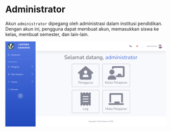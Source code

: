 # Administrator
Akun `administrator` dipegang oleh administrasi dalam institusi pendidikan. Dengan akun ini, pengguna dapat membuat akun, memasukkan siswa ke kelas, membuat semester, dan lain-lain.

![Admin Dashboard](_media/admin_dashboard.png)


